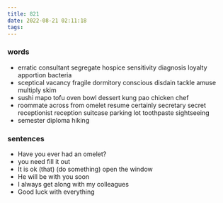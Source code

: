 ```yaml
---
title: 821
date: 2022-08-21 02:11:18
tags:
---
```

### words
- erratic consultant segregate hospice sensitivity diagnosis loyalty apportion bacteria
- sceptical vacancy fragile dormitory conscious disdain tackle amuse multiply skim
- sushi mapo tofu oven bowl  dessert kung pao chicken chef
- roommate across from omelet resume certainly secretary secret receptionist reception suitcase parking lot toothpaste sightseeing
- semester diploma hiking 
  
### sentences
- Have you ever had an omelet?
- you need fill it out
- It is ok (that) (do something) open the window
- He will be with you soon
- I always get along with my colleagues
- Good luck with everything